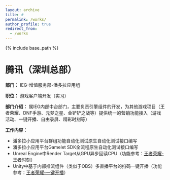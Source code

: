 ```yaml
---
layout: archive
title: #
permalink: /works/
author_profile: true
redirect_from:
  - /works
---
```


{% include base_path %}

# 腾讯（深圳总部）

**部门：**
IEG-增值服务部-潘多拉应用组  

**职位：**
游戏客户端开发（实习）

**部门介绍：**
属IEG内部中台部门，主要负责引擎组件的开发，为其他游戏项目（王者荣耀、DNF手游、元梦之星、金铲铲之战等）提供统一的营销功能接入（游戏活动、一键开播、自由录屏、精彩时刻等）

**工作内容：**
* 潘多拉小应用平台群组功能自动化测试原生自动化测试接口编写
* 潘多拉小应用平台Gamelet SDK全流程原生自动化测试接口编写
* Unreal Engine中Render Target从GPU异步回读CPU（功能参考：[王者荣耀-王者时刻](https://pvp.qq.com/webplat/info/news_version3/15592/24091/24092/24095/m15241/201609/505939.shtml)）
* Unity中基于内部推流组件（类似于OBS）多直播平台的扫码一键开播（功能参考：[王者荣耀-一键开播](https://shouyou.3dmgame.com/gl/431023.html)）
  




